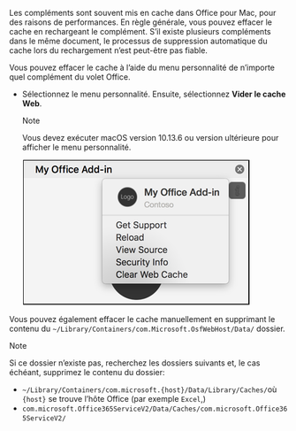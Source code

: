 Les compléments sont souvent mis en cache dans Office pour Mac, pour des raisons de performances. En règle générale, vous pouvez effacer le cache en rechargeant le complément. S’il existe plusieurs compléments dans le même document, le processus de suppression automatique du cache lors du rechargement n’est peut-être pas fiable.

Vous pouvez effacer le cache à l’aide du menu personnalité de n’importe quel complément du volet Office.
- Sélectionnez le menu personnalité. Ensuite, sélectionnez **Vider le cache Web**.
    > [!NOTE]
    > Vous devez exécuter macOS version 10.13.6 ou version ultérieure pour afficher le menu personnalité.
    
    ![Capture d’écran de l’option effacer le cache Web du menu personnalité.](../images/mac-clear-cache-menu.png)

Vous pouvez également effacer le cache manuellement en supprimant le contenu du `~/Library/Containers/com.Microsoft.OsfWebHost/Data/` dossier.

> [!NOTE]
> Si ce dossier n’existe pas, recherchez les dossiers suivants et, le cas échéant, supprimez le contenu du dossier:
>    - `~/Library/Containers/com.microsoft.{host}/Data/Library/Caches/`où `{host}` se trouve l’hôte Office (par exemple `Excel`,)
>    - `com.microsoft.Office365ServiceV2/Data/Caches/com.microsoft.Office365ServiceV2/`
